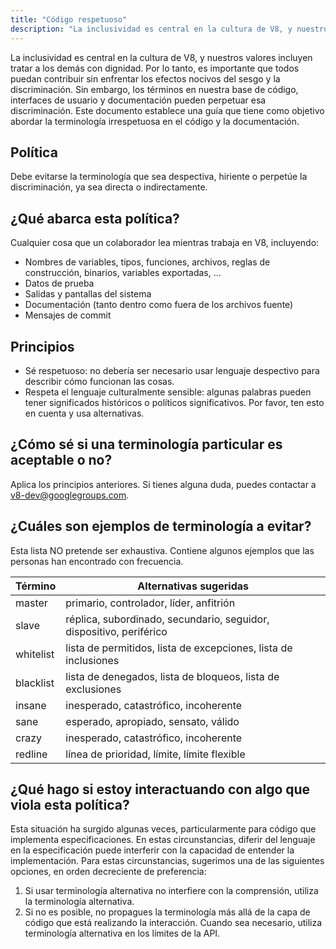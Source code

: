 ```yaml
---
title: "Código respetuoso"
description: "La inclusividad es central en la cultura de V8, y nuestros valores incluyen tratar a los demás con dignidad. Por lo tanto, es importante que todos puedan contribuir sin enfrentar los efectos nocivos del sesgo y la discriminación."
---
```


La inclusividad es central en la cultura de V8, y nuestros valores incluyen tratar a los demás con dignidad. Por lo tanto, es importante que todos puedan contribuir sin enfrentar los efectos nocivos del sesgo y la discriminación. Sin embargo, los términos en nuestra base de código, interfaces de usuario y documentación pueden perpetuar esa discriminación. Este documento establece una guía que tiene como objetivo abordar la terminología irrespetuosa en el código y la documentación.

## Política

Debe evitarse la terminología que sea despectiva, hiriente o perpetúe la discriminación, ya sea directa o indirectamente.

## ¿Qué abarca esta política?

Cualquier cosa que un colaborador lea mientras trabaja en V8, incluyendo:

- Nombres de variables, tipos, funciones, archivos, reglas de construcción, binarios, variables exportadas, ...
- Datos de prueba
- Salidas y pantallas del sistema
- Documentación (tanto dentro como fuera de los archivos fuente)
- Mensajes de commit

## Principios

- Sé respetuoso: no debería ser necesario usar lenguaje despectivo para describir cómo funcionan las cosas.
- Respeta el lenguaje culturalmente sensible: algunas palabras pueden tener significados históricos o políticos significativos. Por favor, ten esto en cuenta y usa alternativas.

## ¿Cómo sé si una terminología particular es aceptable o no?

Aplica los principios anteriores. Si tienes alguna duda, puedes contactar a [v8-dev@googlegroups.com](mailto:v8-dev@googlegroups.com).

## ¿Cuáles son ejemplos de terminología a evitar?

Esta lista NO pretende ser exhaustiva. Contiene algunos ejemplos que las personas han encontrado con frecuencia.


| Término      | Alternativas sugeridas                                        |
| ------------ | ------------------------------------------------------------ |
| master       | primario, controlador, líder, anfitrión                      |
| slave        | réplica, subordinado, secundario, seguidor, dispositivo, periférico |
| whitelist    | lista de permitidos, lista de excepciones, lista de inclusiones |
| blacklist    | lista de denegados, lista de bloqueos, lista de exclusiones |
| insane       | inesperado, catastrófico, incoherente                        |
| sane         | esperado, apropiado, sensato, válido                         |
| crazy        | inesperado, catastrófico, incoherente                        |
| redline      | línea de prioridad, límite, límite flexible                  |


## ¿Qué hago si estoy interactuando con algo que viola esta política?

Esta situación ha surgido algunas veces, particularmente para código que implementa especificaciones. En estas circunstancias, diferir del lenguaje en la especificación puede interferir con la capacidad de entender la implementación. Para estas circunstancias, sugerimos una de las siguientes opciones, en orden decreciente de preferencia:

1. Si usar terminología alternativa no interfiere con la comprensión, utiliza la terminología alternativa.
1. Si no es posible, no propagues la terminología más allá de la capa de código que está realizando la interacción. Cuando sea necesario, utiliza terminología alternativa en los límites de la API.
